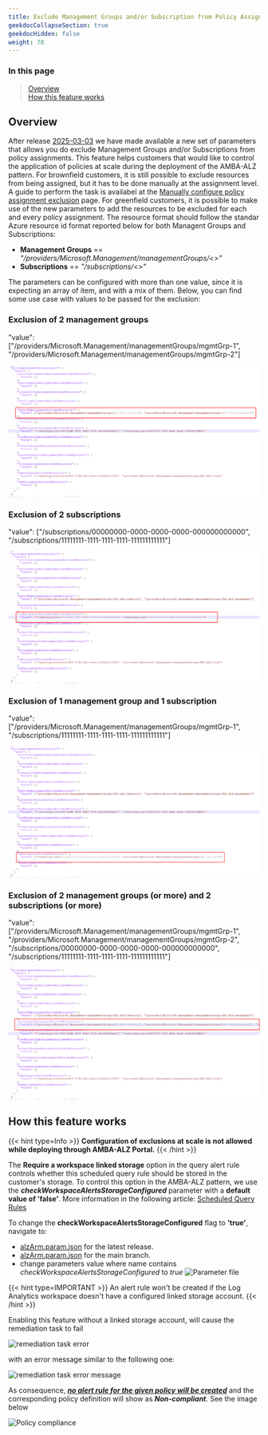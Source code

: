 ```yaml
---
title: Exclude Management Groups and/or Subscription from Policy Assignment
geekdocCollapseSection: true
geekdocHidden: false
weight: 78
---
```


### In this page

> [Overview](../Exclude_resources_from_policy_assignment#overview) </br>
> [How this feature works](../Exclude_resources_from_policy_assignment#how-this-feature-works) </br>

## Overview

After release [2025-03-03](../Overview/Whats-New#2025-03-03) we have made available a new set of parameters that allows you do exclude Management Groups and/or Subscriptions from policy assignments. This feature helps customers that would like to control the application of policies at scale during the deployment of the AMBA-ALZ pattern. For brownfield customers, it is still possible to exclude resources from being assigned, but it has to be done manually at the assignment level. A guide to perform the task is availabel at the [Manually configure policy assignment exclusion]() page. For greenfield customers, it is possible to make use of the new parameters to add the resources to be excluded for each and every policy assignment. The resource format should follow the standar Azure resource id format reported below for both Managent Groups and Subscriptions:

- **Management Groups** == *"/providers/Microsoft.Management/managementGroups/<<management group id>>"*
- **Subscriptions** == *"/subscriptions/<<subscription id>>"*

The parameters can be configured with more than one value, since it is expecting an array of item, and with a mix of them. Below, you can find some use case with values to be passed for the exclusion:

### Exclusion of 2 management groups

"value": ["/providers/Microsoft.Management/managementGroups/mgmtGrp-1", "/providers/Microsoft.Management/managementGroups/mgmtGrp-2"]

  ![2 management groups exclusion](../media/AssignmentaExclusion-1.png)

### Exclusion of 2 subscriptions

"value": ["/subscriptions/00000000-0000-0000-0000-000000000000", "/subscriptions/11111111-1111-1111-1111-111111111111"]

![2 subscriptions exclusion](../media/AssignmentaExclusion-2.png)

### Exclusion of 1 management group and 1 subscription

"value": ["/providers/Microsoft.Management/managementGroups/mgmtGrp-1", "/subscriptions/11111111-1111-1111-1111-111111111111"]

![Mixed exclusion](../media/AssignmentaExclusion-3.png)

### Exclusion of 2 management groups (or more) and 2 subscriptions (or more)

"value": ["/providers/Microsoft.Management/managementGroups/mgmtGrp-1", "/providers/Microsoft.Management/managementGroups/mgmtGrp-2", "/subscriptions/00000000-0000-0000-0000-000000000000", "/subscriptions/11111111-1111-1111-1111-111111111111"]

![Mixed exclusion - multiple elements](../media/AssignmentaExclusion-4.png)

## How this feature works

{{< hint type=Info >}}
**Configuration of exclusions at scale is not allowed while deploying through AMBA-ALZ Portal.**
{{< /hint >}}

The **Require a workspace linked storage** option in the query alert rule controls whether this scheduled query rule should be stored in the customer's storage. To control this option in the AMBA-ALZ pattern, we use the ***checkWorkspaceAlertsStorageConfigured*** parameter with a **default value of 'false'**. More information in the following article: [Scheduled Query Rules](https://learn.microsoft.com/en-us/azure/templates/microsoft.insights/scheduledqueryrules?pivots=deployment-language-bicep)

To change the **checkWorkspaceAlertsStorageConfigured** flag to **'true'**, navigate to:

- [alzArm.param.json](https://github.com/azure/azure-monitor-baseline-alerts/blob/2025-02-05/patterns/alz/alzArm.param.json) for the latest release.
- [alzArm.param.json](https://github.com/azure/azure-monitor-baseline-alerts/blob/main/patterns/alz/alzArm.param.json) for the main branch.
- change parameters value where name contains *checkWorkspaceAlertsStorageConfigured* to *true*
  ![Parameter file](../../media/cmk_parameter.png)

{{< hint type=IMPORTANT >}}
An alert rule won't be created if the Log Analytics workspace doesn't have a configured linked storage account.
{{< /hint >}}

Enabling this feature without a linked storage account, will cause the remediation task to fail

  ![remediation task error](../../media/cmk_remediation_task_error.png)

with an error message similar to the following one:

  ![remediation task error message](../../media/cmk_remediation_task_error_message.png)

As consequence, <ins>***no alert rule for the given policy will be created***</ins> and the corresponding policy definition will show as ***Non-compliant***. See the image below

  ![Policy compliance](../../media/cmk_alert_rule_error.png)
